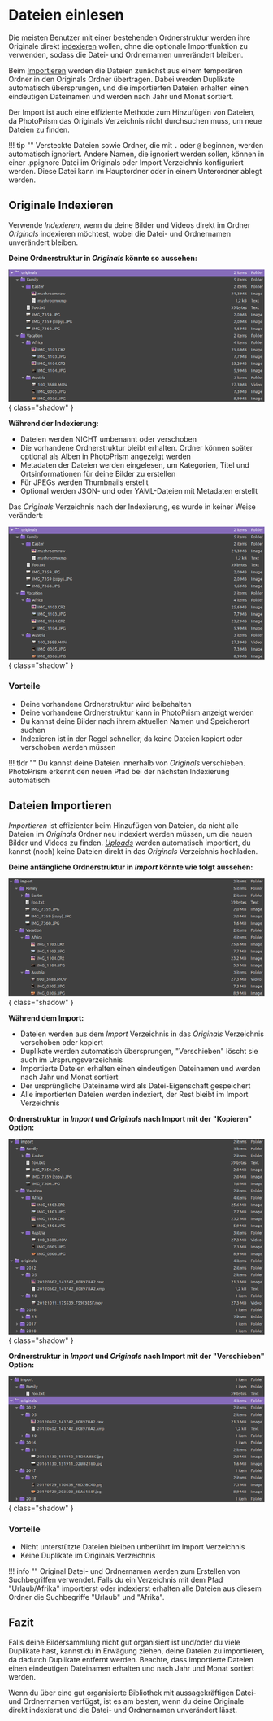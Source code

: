 # Dateien einlesen #

Die meisten Benutzer mit einer bestehenden Ordnerstruktur werden ihre Originale direkt [indexieren](./indexing.md) wollen, ohne die optionale Importfunktion zu verwenden, 
sodass die Datei- und Ordnernamen unverändert bleiben.

Beim [Importieren](./import.md) werden die Dateien zunächst aus einem temporären Ordner in den Originals Ordner  übertragen. 
Dabei werden Duplikate automatisch übersprungen, und die importierten Dateien erhalten einen eindeutigen Dateinamen und werden nach Jahr 
und Monat sortiert.

Der Import ist auch eine effiziente Methode zum Hinzufügen von Dateien, da PhotoPrism das Originals Verzeichnis nicht durchsuchen muss, 
um neue Dateien zu finden.

!!! tip ""
    Versteckte Dateien sowie Ordner, die mit ```.``` oder ```@``` beginnen, werden automatisch ignoriert. 
    Andere Namen, die ignoriert werden sollen, können in einer .ppignore Datei im Originals oder Import Verzeichnis konfiguriert werden. 
    Diese Datei kann im Hauptordner oder in einem Unterordner ablegt werden.

## Originale Indexieren ##

Verwende *Indexieren*, wenn du deine Bilder und Videos direkt im Ordner *Originals* indexieren möchtest,  wobei die Datei- und Ordnernamen unverändert bleiben.

**Deine Ordnerstruktur in *Originals* könnte so aussehen:**

![Screenshot](img/originals-before-after.png){ class="shadow" }
     
**Während der Indexierung:**

* Dateien werden NICHT umbenannt oder verschoben
* Die vorhandene Ordnerstruktur bleibt erhalten. Ordner können später optional als Alben in PhotoPrism angezeigt werden
* Metadaten der Dateien werden eingelesen, um Kategorien, Titel und Ortsinformationen für deine Bilder zu erstellen
* Für JPEGs werden Thumbnails erstellt
* Optional werden JSON- und oder YAML-Dateien mit Metadaten erstellt

Das *Originals* Verzeichnis nach der Indexierung, es wurde in keiner Weise verändert:

![Screenshot](img/originals-before-after.png){ class="shadow" }

    

### Vorteile ###

* Deine vorhandene Ordnerstruktur wird beibehalten
* Deine vorhandene Ordnerstruktur kann in PhotoPrism anzeigt werden
* Du kannst deine Bilder nach ihrem aktuellen Namen und Speicherort suchen
* Indexieren ist in der Regel schneller, da keine Dateien kopiert oder verschoben werden müssen

!!! tldr ""
    Du kannst deine Dateien innerhalb von *Originals* verschieben. PhotoPrism erkennt den neuen Pfad bei der nächsten Indexierung automatisch

## Dateien Importieren ##

*Importieren* ist effizienter beim Hinzufügen von Dateien, da nicht alle Dateien im *Originals* Ordner neu indexiert werden müssen, um die neuen Bilder und Videos zu finden.
[*Uploads*](upload.md) werden automatisch importiert, du kannst (noch) keine Dateien direkt in das *Originals* Verzeichnis hochladen.

**Deine anfängliche Ordnerstruktur in *Import* könnte wie folgt aussehen:**

   ![Screenshot](img/before-import.png){ class="shadow" }
   
**Während dem Import:**
 
* Dateien werden aus dem *Import* Verzeichnis in das *Originals* Verzeichnis verschoben oder kopiert
* Duplikate werden automatisch übersprungen, "Verschieben" löscht sie auch im Ursprungsverzeichnis
* Importierte Dateien erhalten einen eindeutigen Dateinamen und werden nach Jahr und Monat sortiert
* Der ursprüngliche Dateiname wird als Datei-Eigenschaft gespeichert
* Alle importierten Dateien werden indexiert, der Rest bleibt im Import Verzeichnis

**Ordnerstruktur in *Import* und *Originals* nach Import mit der "Kopieren" Option:**

   ![Screenshot](img/copy-import.png){ class="shadow" }

**Ordnerstruktur in *Import* und *Originals* nach Import mit der "Verschieben" Option:**

   ![Screenshot](img/move-import.png){ class="shadow" }

### Vorteile ###
* Nicht unterstützte Dateien bleiben unberührt im Import Verzeichnis
* Keine Duplikate im Originals Verzeichnis


!!! info ""
    Original Datei- und Ordnernamen werden zum Erstellen von Suchbegriffen verwendet. 
    Falls du ein Verzeichnis mit dem Pfad "Urlaub/Afrika" importierst oder indexierst erhalten alle Dateien aus diesem Ordner die Suchbegriffe "Urlaub" und "Afrika".


## Fazit ##
Falls deine Bildersammlung nicht gut organisiert ist und/oder du viele Duplikate hast, kannst du in Erwägung ziehen, deine Dateien zu importieren, da dadurch Duplikate entfernt werden. 
Beachte, dass importierte Dateien einen eindeutigen Dateinamen erhalten und nach Jahr und Monat sortiert werden.

Wenn du über eine gut organisierte Bibliothek mit aussagekräftigen Datei- und Ordnernamen verfügst, ist es am besten, wenn du deine Originale direkt indexierst 
und die Datei- und Ordnernamen unverändert lässt.
